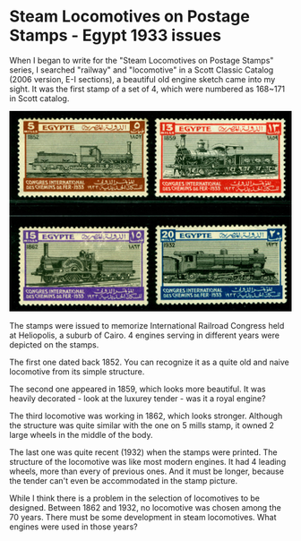 # Steam Locomotives on Postage Stamps - Egypt 1933 issues

When I began to write for the "Steam Locomotives on Postage Stamps" series, I searched "railway" and "locomotive" in a Scott Classic Catalog (2006 version, E-I sections), a beautiful old engine sketch came into my sight. It was the first stamp of a set of 4, which were numbered as 168~171 in Scott catalog.

![](https://raw.githubusercontent.com/michael2012z/myWritings/master/philately/SteamLocomotivesOnStamps/Egypt-168-171/Egypt-168-171-a.jpg)

The stamps were issued to memorize International Railroad Congress held at Heliopolis, a suburb of Cairo. 4 engines serving in different years were depicted on the stamps.

The first one dated back 1852. You can recognize it as a quite old and naive locomotive from its simple structure.

The second one appeared in 1859, which looks more beautiful. It was heavily decorated - look at the luxurey tender - was it a royal engine?

The third locomotive was working in 1862, which looks stronger. Although the structure was quite similar with the one on 5 mills stamp, it owned 2 large wheels in the middle of the body.

The last one was quite recent (1932) when the stamps were printed. The structure of the locomotive was like most modern engines. It had 4 leading wheels, more than every of previous ones. And it must be longer, because the tender can't even be accommodated in the stamp picture.

While I think there is a problem in the selection of locomotives to be designed. Between 1862 and 1932, no locomotive was chosen among the 70 years. There must be some development in steam locomotives. What engines were used in those years?